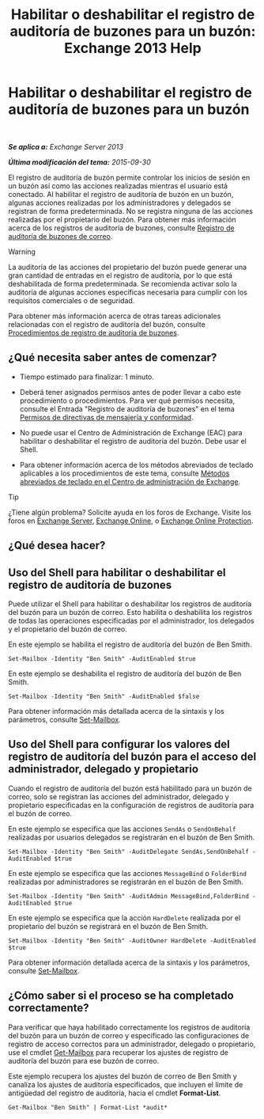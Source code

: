 ﻿---
title: 'Habilitar o deshabilitar el registro de auditoría de buzones para un buzón: Exchange 2013 Help'
TOCTitle: Habilitar o deshabilitar el registro de auditoría de buzones para un buzón
ms:assetid: c4bbfd52-6196-49c7-8c31-777fbbee11f2
ms:mtpsurl: https://technet.microsoft.com/es-es/library/Ff461937(v=EXCHG.150)
ms:contentKeyID: 49895899
ms.date: 04/23/2018
mtps_version: v=EXCHG.150
ms.translationtype: HT
---

# Habilitar o deshabilitar el registro de auditoría de buzones para un buzón

 

_**Se aplica a:** Exchange Server 2013_

_**Última modificación del tema:** 2015-09-30_

El registro de auditoría de buzón permite controlar los inicios de sesión en un buzón así como las acciones realizadas mientras el usuario está conectado. Al habilitar el registro de auditoría de buzón en un buzón, algunas acciones realizadas por los administradores y delegados se registran de forma predeterminada. No se registra ninguna de las acciones realizadas por el propietario del buzón. Para obtener más información acerca de los registros de auditoría de buzones, consulte [Registro de auditoría de buzones de correo](mailbox-audit-logging-exchange-2013-help.md).


> [!WARNING]
> La auditoría de las acciones del propietario del buzón puede generar una gran cantidad de entradas en el registro de auditoría, por lo que está deshabilitada de forma predeterminada. Se recomienda activar solo la auditoría de algunas acciones específicas necesaria para cumplir con los requisitos comerciales o de seguridad.



Para obtener más información acerca de otras tareas adicionales relacionadas con el registro de auditoría del buzón, consulte [Procedimientos de registro de auditoría de buzones](mailbox-audit-logging-procedures-exchange-2013-help.md).

## ¿Qué necesita saber antes de comenzar?

  - Tiempo estimado para finalizar: 1 minuto.

  - Deberá tener asignados permisos antes de poder llevar a cabo este procedimiento o procedimientos. Para ver qué permisos necesita, consulte el Entrada "Registro de auditoría de buzones" en el tema [Permisos de directivas de mensajería y conformidad](messaging-policy-and-compliance-permissions-exchange-2013-help.md).

  - No puede usar el Centro de Administración de Exchange (EAC) para habilitar o deshabilitar el registro de auditoría del buzón. Debe usar el Shell.

  - Para obtener información acerca de los métodos abreviados de teclado aplicables a los procedimientos de este tema, consulte [Métodos abreviados de teclado en el Centro de administración de Exchange](keyboard-shortcuts-in-the-exchange-admin-center-exchange-online-protection-help.md).


> [!TIP]
> ¿Tiene algún problema? Solicite ayuda en los foros de Exchange. Visite los foros en <A href="https://go.microsoft.com/fwlink/p/?linkid=60612">Exchange Server</A>, <A href="https://go.microsoft.com/fwlink/p/?linkid=267542">Exchange Online</A>, o <A href="https://go.microsoft.com/fwlink/p/?linkid=285351">Exchange Online Protection</A>.



## ¿Qué desea hacer?

## Uso del Shell para habilitar o deshabilitar el registro de auditoría de buzones

Puede utilizar el Shell para habilitar o deshabilitar los registros de auditoría del buzón para un buzón de correo. Esto habilita o deshabilita los registros de todas las operaciones especificadas por el administrador, los delegados y el propietario del buzón de correo.

En este ejemplo se habilita el registro de auditoría del buzón de Ben Smith.

    Set-Mailbox -Identity "Ben Smith" -AuditEnabled $true

En este ejemplo se deshabilita el registro de auditoría del buzón de Ben Smith.

    Set-Mailbox -Identity "Ben Smith" -AuditEnabled $false

Para obtener información más detallada acerca de la sintaxis y los parámetros, consulte [Set-Mailbox](https://technet.microsoft.com/es-es/library/bb123981\(v=exchg.150\)).

## Uso del Shell para configurar los valores del registro de auditoría del buzón para el acceso del administrador, delegado y propietario

Cuando el registro de auditoría del buzón está habilitado para un buzón de correo, solo se registran las acciones del administrador, delegado y propietario especificadas en la configuración de registros de auditoría para el buzón de correo.

En este ejemplo se especifica que las acciones `SendAs` o `SendOnBehalf` realizadas por usuarios delegados se registrarán en el buzón de Ben Smith.

    Set-Mailbox -Identity "Ben Smith" -AuditDelegate SendAs,SendOnBehalf -AuditEnabled $true

En este ejemplo se especifica que las acciones `MessageBind` o `FolderBind` realizadas por administradores se registrarán en el buzón de Ben Smith.

    Set-Mailbox -Identity "Ben Smith" -AuditAdmin MessageBind,FolderBind -AuditEnabled $true

En este ejemplo se especifica que la acción `HardDelete` realizada por el propietario del buzón se registrará en el buzón de Ben Smith.

    Set-Mailbox -Identity "Ben Smith" -AuditOwner HardDelete -AuditEnabled $true

Para obtener información detallada acerca de la sintaxis y los parámetros, consulte [Set-Mailbox](https://technet.microsoft.com/es-es/library/bb123981\(v=exchg.150\)).

## ¿Cómo saber si el proceso se ha completado correctamente?

Para verificar que haya habilitado correctamente los registros de auditoría del buzón para un buzón de correo y especificado las configuraciones de registro de acceso correctos para un administrador, delegado o propietario, use el cmdlet [Get-Mailbox](https://technet.microsoft.com/es-es/library/bb123685\(v=exchg.150\)) para recuperar los ajustes de registro de auditoría del buzón para ese buzón de correo.

Este ejemplo recupera los ajustes del buzón de correo de Ben Smith y canaliza los ajustes de auditoría especificados, que incluyen el límite de antigüedad del registro de auditoría, hacia el cmdlet **Format-List**.

    Get-Mailbox "Ben Smith" | Format-List *audit*

